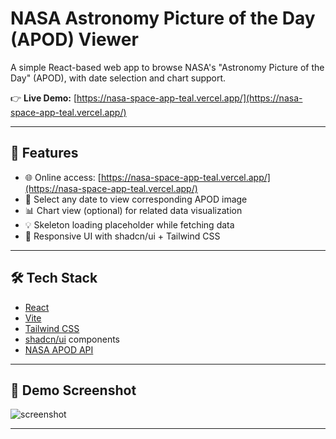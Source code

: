 # NASA Astronomy Picture of the Day (APOD) Viewer

A simple React-based web app to browse NASA's "Astronomy Picture of the Day" (APOD), with date selection and chart support.

👉 **Live Demo:** [https://nasa-space-app-teal.vercel.app/](https://nasa-space-app-teal.vercel.app/)

---

## 🌟 Features

- 🌐 Online access: [https://nasa-space-app-teal.vercel.app/](https://nasa-space-app-teal.vercel.app/)
- 📅 Select any date to view corresponding APOD image
- 📊 Chart view (optional) for related data visualization
- 💡 Skeleton loading placeholder while fetching data
- 🎨 Responsive UI with shadcn/ui + Tailwind CSS

---

## 🛠️ Tech Stack

- [React](https://react.dev/)
- [Vite](https://vitejs.dev/)
- [Tailwind CSS](https://tailwindcss.com/)
- [shadcn/ui](https://ui.shadcn.com/) components
- [NASA APOD API](https://api.nasa.gov/)

---

## 📸 Demo Screenshot

![screenshot](./screenshot.png)

---

